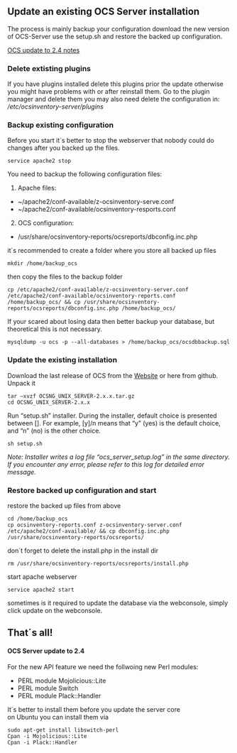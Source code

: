 ## Update an existing OCS Server installation
The process is mainly backup your configuration download the new version of OCS-Server use the setup.sh and restore the backed up configuration.

[OCS update to 2.4 notes](https://github.com/scifire91/Wiki/blob/master/english/02.Basic-documentation/update-OCS-Server.md#OCS-Server-update-to-2-4)

### Delete extisting plugins
If you have plugins installed delete this plugins prior the update otherwise you might have problems with or after reinstall them.
Go to the plugin manager and delete them you may also need delete the configuration in:    
_/etc/ocsinventory-server/plugins_

### Backup existing configuration
Before you start it´s better to stop the webserver that nobody could do changes after you backed up the files.

```
service apache2 stop
```
You need to backup the following configuration files:
1. Apache files:    
* ~/apache2/conf-available/z-ocsinventory-serve.conf
*  ~/apache2/conf-available/ocsinventory-resports.conf
2. OCS configuration:
* /usr/share/ocsinventory-reports/ocsreports/dbconfig.inc.php

it´s recommended to create a folder where you store all backed up files
```
mkdir /home/backup_ocs
```
then copy the files to the backup folder
```
cp /etc/apache2/conf-available/z-ocsinventory-server.conf /etc/apache2/conf-available/ocsinventory-reports.conf /home/backup_ocs/ && cp /usr/share/ocsinventory-reports/ocsreports/dbconfig.inc.php /home/backup_ocs/
```
If your scared about losing data then better backup your database, but theoretical this is not necessary.
```
mysqldump -u ocs -p --all-databases > /home/backup_ocs/ocsdbbackup.sql
```

### Update the existing installation
Download the last release of OCS from the [Website](https://www.ocsinventory-ng.org/en/download-en/) or here from github.    
Unpack it
```
tar –xvzf OCSNG_UNIX_SERVER-2.x.x.tar.gz
cd OCSNG_UNIX_SERVER-2.x.x
```
Run “setup.sh” installer. During the installer, default choice is presented between []. For example, [y]/n means that “y” (yes) is the default choice, and “n” (no) is the other choice.
```
sh setup.sh
```
*Note: Installer writes a log file “ocs_server_setup.log” in the same directory. If you encounter any error, please refer to this log for detailed error message.*


### Restore backed up configuration and start
restore the backed up files from above 
```
cd /home/backup_ocs
cp ocsinventory-reports.conf z-ocsinventory-server.conf /etc/apache2/conf-available/ && cp dbconfig.inc.php /usr/share/ocsinventory-reports/ocsreports/
```
don´t forget to delete the install.php in the install dir
```
rm /usr/share/ocsinventory-reports/ocsreports/install.php
```
start apache webserver
```
service apache2 start
```

sometimes is it required to update the database via the webconsole, simply click update on the webconsole.


## That´s all!


#### OCS Server update to 2.4

For the new API feature we need the follwoing new Perl modules:
* PERL module Mojolicious::Lite 
* PERL module Switch 
* PERL module Plack::Handler

It´s better to install them before you update the server core     
on Ubuntu you can install them via
```
sudo apt-get install libswitch-perl
Cpan -i Mojolicious::Lite
Cpan -i Plack::Handler
```

